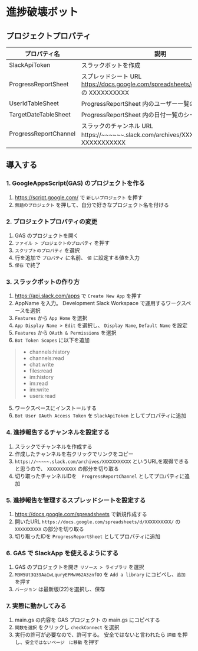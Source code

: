 # 進捗破壊ボット

## プロジェクトプロパティ
|プロパティ名|説明|
|---|---|
|SlackApiToken|スラックボットを作成|
|ProgressReportSheet|スプレッドシート URL https://docs.google.com/spreadsheets/d/XXXXXXXXXX/ の XXXXXXXXXX|
|UserIdTableSheet|ProgressReportSheet 内のユーザー一覧のシート|
|TargetDateTableSheet|ProgressReportSheet 内の日付一覧のシート|
|ProgressReportChannel|スラックのチャンネル URL https://~~~~~~.slack.com/archives/XXXXXXXXXXX の XXXXXXXXXXX|

## 導入する
### 1. GoogleAppsScript(GAS) のプロジェクトを作る
1. https://script.google.com/ で `新しいプロジェクト` を押す
2. `無題のプロジェクト` を押して、自分で好きなプロジェクト名を付ける

### 2. プロジェクトプロパティの変更
1. GAS のプロジェクトを開く
2. `ファイル > プロジェクトのプロパティ` を押す
3. `スクリプトのプロパティ` を選択
4. 行を追加で `プロパティ` に名前、 `値` に設定する値を入力
5. `保存` で終了

### 3. スラックボットの作り方
1. https://api.slack.com/apps で `Create New App` を押す
2. AppName を入力。  Development Slack Workspace で運用するワークスペースを選択
3. `Features` から `App Home` を選択
4. `App Display Name > Edit` を選択し、 `Display Name`, `Default Name` を設定
3. `Features` から `OAuth & Permissions` を選択
4. `Bot Token Scopes` に以下を追加
> - channels:history
> - channels:read
> - chat:write
> - files:read
> - im:history
> - im:read
> - im:write
> - users:read
5. ワークスペースにインストールする
6. `Bot User OAuth Access Token` を `SlackApiToken` としてプロパティに追加

### 4. 進捗報告するチャンネルを設定する
1. スラックでチャンネルを作成する
2. 作成したチャンネルを右クリックでリンクをコピー
3. `https://~~~~~.slack.com/archives/XXXXXXXXXXX` というURLを取得できると思うので、 `XXXXXXXXXXX` の部分を切り取る
4. 切り取ったチャンネルIDを　`ProgressReportChannel` としてプロパティに追加

### 5. 進捗報告を管理するスプレッドシートを設定する
1. https://docs.google.com/spreadsheets で新規作成する
2. 開いたURL `https://docs.google.com/spreadsheets/d/XXXXXXXXXX/` の `XXXXXXXXXX` の部分を切り取る
3. 切り取ったIDを `ProgressReportSheet` としてプロパティに追加

### 6. GAS で SlackApp を使えるようにする
1. GAS のプロジェクトを開き `リソース > ライブラリ` を選択
2. `M3W5Ut3Q39AaIwLquryEPMwV62A3znfOO` を `Add a library` にコピペし、`追加` を押す
3. `バージョン` は最新版(22)を選択し、保存

### 7. 実際に動かしてみる
1. main.gs の内容を GAS プロジェクト の main.gs にコピペする
2. `関数を選択` をクリックし `checkConnect` を選択
3. 実行の許可が必要なので、許可する。
   安全ではないと言われたら `詳細` を押し、`安全ではないページ　に移動` を押す
